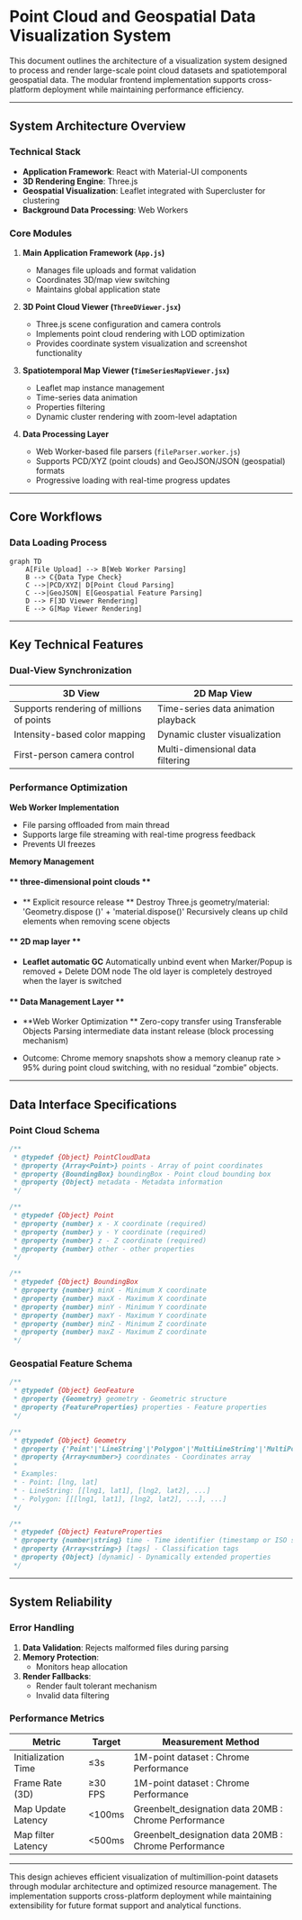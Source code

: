 # Point Cloud and Geospatial Data Visualization System  

This document outlines the architecture of a visualization system designed to process and render large-scale point cloud datasets and spatiotemporal geospatial data. The modular frontend implementation supports cross-platform deployment while maintaining performance efficiency.  

---

## System Architecture Overview  

### Technical Stack  
- **Application Framework**: React with Material-UI components  
- **3D Rendering Engine**: Three.js  
- **Geospatial Visualization**: Leaflet integrated with Supercluster for clustering  
- **Background Data Processing**: Web Workers  

### Core Modules  
1. **Main Application Framework (`App.js`)**  
   - Manages file uploads and format validation  
   - Coordinates 3D/map view switching  
   - Maintains global application state  

2. **3D Point Cloud Viewer (`ThreeDViewer.jsx`)**  
   - Three.js scene configuration and camera controls  
   - Implements point cloud rendering with LOD optimization  
   - Provides coordinate system visualization and screenshot functionality  

3. **Spatiotemporal Map Viewer (`TimeSeriesMapViewer.jsx`)**  
   - Leaflet map instance management  
   - Time-series data animation
   - Properties filtering
   - Dynamic cluster rendering with zoom-level adaptation  

4. **Data Processing Layer**  
   - Web Worker-based file parsers (`fileParser.worker.js`)  
   - Supports PCD/XYZ (point clouds) and GeoJSON/JSON (geospatial) formats  
   - Progressive loading with real-time progress updates  

---

## Core Workflows  

### Data Loading Process  
```mermaid  
graph TD
    A[File Upload] --> B[Web Worker Parsing]
    B --> C{Data Type Check}
    C -->|PCD/XYZ| D[Point Cloud Parsing]
    C -->|GeoJSON| E[Geospatial Feature Parsing]
    D --> F[3D Viewer Rendering]
    E --> G[Map Viewer Rendering]
```  
---

## Key Technical Features  

### Dual-View Synchronization  
| **3D View**                  | **2D Map View**              |  
|------------------------------|-------------------------------|  
| Supports rendering of millions of points        | Time-series data animation playback  |  
| Intensity-based color mapping | Dynamic cluster visualization |  
| First-person camera control        | Multi-dimensional data filtering   |  

### Performance Optimization  

**Web Worker Implementation**  
- File parsing offloaded from main thread  
- Supports large file streaming with real-time progress feedback
- Prevents UI freezes  

**Memory Management**  
#### ** three-dimensional point clouds **
- ** Explicit resource release **
Destroy Three.js geometry/material: 'Geometry.dispose ()' + 'material.dispose()'
Recursively cleans up child elements when removing scene objects

#### ** 2D map layer **
- **Leaflet automatic GC**
Automatically unbind event when Marker/Popup is removed + Delete DOM node
The old layer is completely destroyed when the layer is switched

#### ** Data Management Layer **
- **Web Worker Optimization **
Zero-copy transfer using Transferable Objects
Parsing intermediate data instant release (block processing mechanism)

- Outcome: Chrome memory snapshots show a memory cleanup rate > 95% during point cloud switching, with no residual “zombie” objects.

---

## Data Interface Specifications  

### Point Cloud Schema  
```javascript  
/**
 * @typedef {Object} PointCloudData
 * @property {Array<Point>} points - Array of point coordinates
 * @property {BoundingBox} boundingBox - Point cloud bounding box
 * @property {Object} metadata - Metadata information
 */

/**
 * @typedef {Object} Point
 * @property {number} x - X coordinate (required)
 * @property {number} y - Y coordinate (required)
 * @property {number} z - Z coordinate (required)
 * @property {number} other - other properties
 */

/**
 * @typedef {Object} BoundingBox
 * @property {number} minX - Minimum X coordinate
 * @property {number} maxX - Maximum X coordinate
 * @property {number} minY - Minimum Y coordinate
 * @property {number} maxY - Maximum Y coordinate
 * @property {number} minZ - Minimum Z coordinate
 * @property {number} maxZ - Maximum Z coordinate
 */

```  

### Geospatial Feature Schema  
```javascript  
/**
 * @typedef {Object} GeoFeature
 * @property {Geometry} geometry - Geometric structure
 * @property {FeatureProperties} properties - Feature properties
 */

/**
 * @typedef {Object} Geometry
 * @property {'Point'|'LineString'|'Polygon'|'MultiLineString'|'MultiPolygon'} type - Geometry type
 * @property {Array<number>} coordinates - Coordinates array
 * 
 * Examples:
 * - Point: [lng, lat]
 * - LineString: [[lng1, lat1], [lng2, lat2], ...]
 * - Polygon: [[[lng1, lat1], [lng2, lat2], ...], ...]
 */

/**
 * @typedef {Object} FeatureProperties
 * @property {number|string} time - Time identifier (timestamp or ISO string)
 * @property {Array<string>} [tags] - Classification tags
 * @property {Object} [dynamic] - Dynamically extended properties
 */

```  
---

## System Reliability  

### Error Handling  
1. **Data Validation**: Rejects malformed files during parsing  
2. **Memory Protection**:  
   - Monitors heap allocation  
3. **Render Fallbacks**:  
   - Render fault tolerant mechanism
   - Invalid data filtering

### Performance Metrics  
| Metric                  | Target      | Measurement Method       |  
|-------------------------|-------------|---------------------------|  
| Initialization Time     | ≤3s         | 1M-point dataset : Chrome Performance  |  
| Frame Rate (3D)         | ≥30 FPS     | 1M-point dataset : Chrome Performance  | 
| Map Update Latency      | <100ms      | Greenbelt_designation data 20MB : Chrome Performance   |  
| Map filter Latency      | <500ms      | Greenbelt_designation data 20MB : Chrome Performance   |  

---

This design achieves efficient visualization of multimillion-point datasets through modular architecture and optimized resource management. The implementation supports cross-platform deployment while maintaining extensibility for future format support and analytical functions.  
